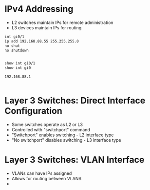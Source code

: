 # IPv4 Addressing

- L2 switches maintain IPs for remote administration
- L3 devices maintain IPs for routing



```bash
int gi0/1
ip add 192.168.88.55 255.255.255.0
no shut
no shutdown


show int gi0/1
show int gi0

192.168.88.1



```

# Layer 3 Switches: Direct Interface Configuration
- Some switches operate as L2 or L3
- Controlled with "switchport" command
- "Switchport" enables switching - L2 interface type
- "No switchport" disables switching - L3 interface type

# Layer 3 Switches: VLAN Interface

- VLANs can have IPs assigned
- Allows for routing between VLANS
- 

